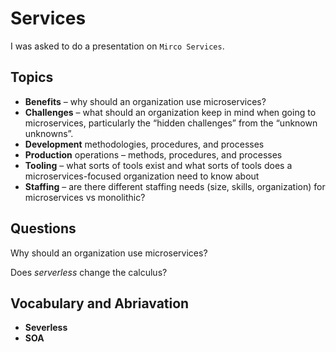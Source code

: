 # Services
I was asked to do a presentation on `Mirco Services`.

## Topics

* **Benefits** – why should an organization use microservices?
* **Challenges** – what should an organization keep in mind when going to microservices, particularly the “hidden challenges” from the “unknown unknowns”.
* **Development** methodologies, procedures, and processes
* **Production** operations – methods, procedures, and processes
* **Tooling** – what sorts of tools exist and what sorts of tools does a microservices-focused organization need to know about
* **Staffing** – are there different staffing needs (size, skills, organization) for microservices vs monolithic?

## Questions

Why should an organization use microservices?

Does *serverless* change the calculus?

## Vocabulary and Abriavation

* **Severless**
* **SOA**
